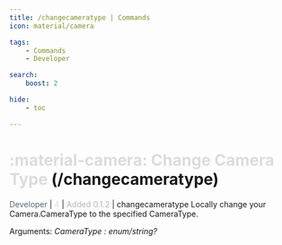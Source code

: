 ```yaml
---
title: /changecameratype | Commands
icon: material/camera

tags:
    - Commands
    - Developer

search:
    boost: 2

hide:
    - toc

---
```

# <p style="color: rgb(220,220,220); display: inline;">:material-camera: Change Camera Type</p> (/changecameratype)
<div style="display:inline;">
<p style="color: #596773; display: inline;">Developer</p> | <p style="color: rgb(220,220,220); display: inline;">4</p> | <p style="color: rgb(180,180,180); display: inline;"> Added 0.1.2</p> | changecameratype
</div>
Locally change your Camera.CameraType to the specified CameraType.

Arguments: _CameraType : enum/string?_

<!-- ## See Also -->
<!-- * [:material-airplane: /jupiter](/Commands/specifics/jupter/) -->
<!-- * [:material-airplane: /mars](/Commands/specifics/mars/) -->